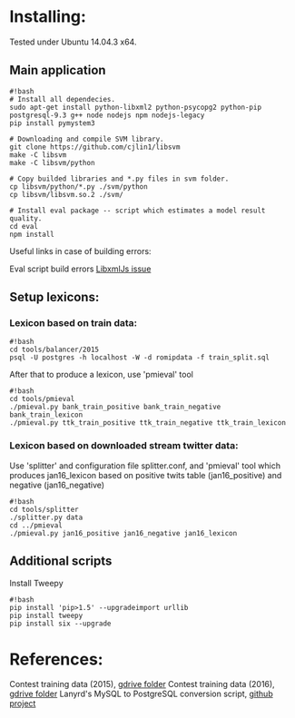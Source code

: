 # Installing:

Tested under Ubuntu 14.04.3 x64.

## Main application
```
#!bash
# Install all dependecies.
sudo apt-get install python-libxml2 python-psycopg2 python-pip postgresql-9.3 g++ node nodejs npm nodejs-legacy
pip install pymystem3

# Downloading and compile SVM library.
git clone https://github.com/cjlin1/libsvm
make -C libsvm
make -C libsvm/python

# Copy builded libraries and *.py files in svm folder.
cp libsvm/python/*.py ./svm/python
cp libsvm/libsvm.so.2 ./svm/

# Install eval package -- script which estimates a model result quality.
cd eval
npm install
```
Useful links in case of building errors:

Eval script build errors [LibxmlJs issue](https://github.com/gwicke/libxmljs/commit/7e1ceaf96021926871e07a397d53de63c136a22b)

## Setup lexicons:

###  Lexicon based on train data:

```
#!bash
cd tools/balancer/2015
psql -U postgres -h localhost -W -d romipdata -f train_split.sql
```

After that to produce a lexicon, use 'pmieval' tool

```
#!bash
cd tools/pmieval
./pmieval.py bank_train_positive bank_train_negative bank_train_lexicon
./pmieval.py ttk_train_positive ttk_train_negative ttk_train_lexicon

```

### Lexicon based on downloaded stream twitter data:

Use 'splitter' and configuration file splitter.conf, and 'pmieval' tool which
produces jan16_lexicon based on positive twits table (jan16_positive) and
negative (jan16_negative)

```
#!bash
cd tools/splitter
./splitter.py data
cd ../pmieval
./pmieval.py jan16_positive jan16_negative jan16_lexicon
```
## Additional scripts
Install Tweepy
```
#!bash
pip install 'pip>1.5' --upgradeimport urllib
pip install tweepy
pip install six --upgrade
```

# References:
Contest training data (2015), [gdrive folder](http://goo.gl/qHeAVo)
Contest training data (2016), [gdrive folder](https://drive.google.com/drive/u/0/folders/0BxlA8wH3PTUfV1F1UTBwVTJPd3c)
Lanyrd's MySQL to PostgreSQL conversion script, [github project](https://github.com/lanyrd/mysql-postgresql-converter)
